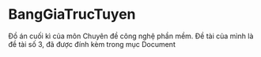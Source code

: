 # BangGiaTrucTuyen
Đồ án cuối kì của môn Chuyên đề công nghệ phần mềm. Đề tài của mình là đề tài số 3, đã được đính kèm trong mục Document
